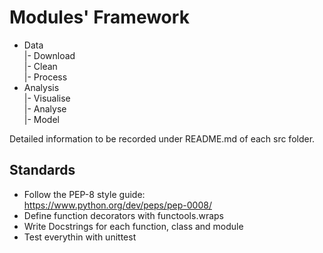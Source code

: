 # Modules' Framework

 * Data  
   |- Download  
   |- Clean  
   |- Process  
 * Analysis  
   |- Visualise  
   |- Analyse  
   |- Model  

Detailed information to be recorded under README.md of each src folder.

## Standards
 * Follow the PEP-8 style guide:  
 https://www.python.org/dev/peps/pep-0008/
 * Define function decorators with functools.wraps
 * Write Docstrings for each function, class and module
 * Test everythin with unittest